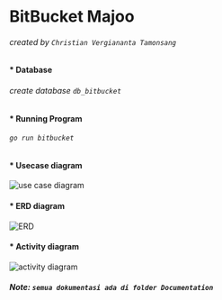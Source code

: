 # BitBucket Majoo
###### created by `Christian Vergiananta Tamonsang`

#### * Database
###### create database `db_bitbucket`

#### * Running Program
###### `go run bitbucket`

#### * Usecase diagram 
![use case diagram](https://user-images.githubusercontent.com/62390363/141648278-e061e293-f7d0-44e8-af5e-3265d5c3aad2.jpg)

#### * ERD diagram
![ERD](https://user-images.githubusercontent.com/62390363/141648319-ef792fb0-05a0-438c-bae6-d49ab40ef0cd.jpg)

#### * Activity diagram
![activity diagram](https://user-images.githubusercontent.com/62390363/141649914-bbc9b203-5e81-486e-90c3-edc548410984.jpg)

##### Note: `semua dokumentasi ada di folder Documentation`